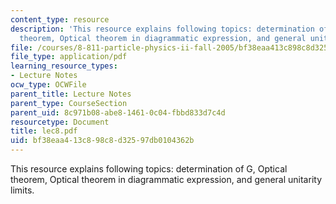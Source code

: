 ```yaml
---
content_type: resource
description: 'This resource explains following topics: determination of G, Optical
  theorem, Optical theorem in diagrammatic expression, and general unitarity limits.'
file: /courses/8-811-particle-physics-ii-fall-2005/bf38eaa413c898c8d32597db0104362b_lec8.pdf
file_type: application/pdf
learning_resource_types:
- Lecture Notes
ocw_type: OCWFile
parent_title: Lecture Notes
parent_type: CourseSection
parent_uid: 8c971b08-abe8-1461-0c04-fbbd833d7c4d
resourcetype: Document
title: lec8.pdf
uid: bf38eaa4-13c8-98c8-d325-97db0104362b
---
```

This resource explains following topics: determination of G, Optical theorem, Optical theorem in diagrammatic expression, and general unitarity limits.

